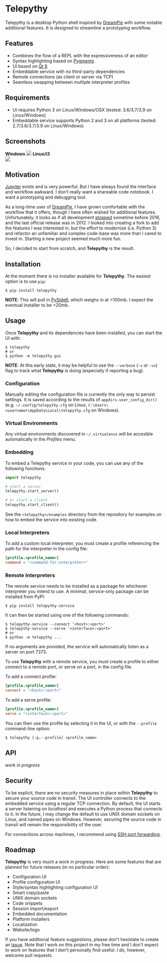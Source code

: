 # Telepythy

Telepythy is a desktop Python shell inspired by [DreamPie][1] with some notable additional features. It is designed to streamline a prototyping workflow.

## Features

* Combines the flow of a REPL with the expressiveness of an editor
* Syntax highlighting based on [Pygments][7]
* UI based on [Qt 6][8]
* Embeddable service with no third-party dependencies
* Remote connections (as client or server via TCP)
* Seamless swapping between multiple interpreter profiles

## Requirements

* UI requires Python 3 on Linux/Windows/OSX (tested: 3.6/3.7/3.9 on Linux/Windows)
* Embeddable service supports Python 2 and 3 on all platforms (tested: 2.7/3.6/3.7/3.9 on Linux/Windows)

## Screenshots

**Windows**
![](https://github.com/dhagrow/telepythy/raw/master/res/screenshot_2.png)
**Linux/i3**<br>
![](https://github.com/dhagrow/telepythy/raw/master/res/screenshot_0.png)

## Motivation

[Jupyter][3] exists and is very powerful. But I have always found the interface and workflow awkward. I don't really want a shareable code notebook. I want a prototyping and debugging tool.

As a long-time user of [DreamPie][1], I have grown comfortable with the workflow that it offers, though I have often wished for additional features. Unfortunately, it looks as if all development [stopped][2] sometime before 2016, and the last official release was in 2012. I looked into creating a fork to add the features I was interested in, but the effort to modernize (i.e. Python 3) and refactor an unfamiliar and complex code-base was more than I cared to invest in. Starting a new project seemed much more fun.

So, I decided to start from scratch, and **Telepythy** is the result.

## Installation

At the moment there is no installer available for **Telepythy**. The easiest option is to use `pip`:

```shell
$ pip install telepythy
```

**NOTE**: This will pull in [PySide6][4], which weighs in at >100mb. I expect the eventual installer to be <20mb.

## Usage

Once **Telepythy** and its dependencies have been installed, you can start the UI with:

```shell
$ telepythy
# or
$ python -m telepythy.gui
```

**NOTE**: At this early state, it may be helpful to use the `--verbose` (`-v` or `-vv`) flag to track what **Telepythy** is doing (especially if reporting a bug).

### Configuration

Manually editing the configuration file is currently the only way to persist settings. It is saved according to the results of `appdirs.user_config_dir()` (e.g. `~/.config/telepythy.cfg` on Linux, `C:\Users\<username>\AppData\Local\telepythy.cfg` on Windows).

### Virtual Environments

Any virtual environments discovered in `~/.virtualenvs` will be accesible automatically in the *Profiles* menu.

### Embedding

To embed a Telepythy service in your code, you can use any of the following
functions:

```python
import telepythy

# start a server
telepythy.start_server()

# or start a client
telepythy.start_client()
```

See the `<telepythy>/examples` directory from the repository for examples on how to embed the service into existing code.

### Local Interpreters

To add a custom local interpreter, you must create a profile referencing the path for the interpreter in the config file:

```ini
[profile.<profile_name>]
command = "<command-for-interpreter>"
```

### Remote Interpreters

The remote service needs to be installed as a package for whichever interpreter you intend to use. A minimal, service-only package can be installed from PyPI:

```shell
$ pip install telepythy-service
```

It can then be started using one of the following commands:

```shell
$ telepythy-service --connect '<host>:<port>'
$ telepythy-service --serve '<interface>:<port>'
# or
$ python -m telepythy ...
```

If no arguments are provided, the service will automatically listen as a server on port 7373.

To use **Telepythy** with a remote service, you must create a profile to either connect to a remote port, or serve on a port, in the config file.

To add a connect profile:

```ini
[profile.<profile_name>]
connect = "<host>:<port>"
```

To add a serve profile:

```ini
[profile.<profile_name>]
serve = "<interface>:<port>"
```

You can then use the profile by selecting it in the UI, or with the `--profile` command-line option:

```shell
$ telepythy [-p,--profile] <profile_name>
```

## API

*work in progress*

## Security

To be explicit, there are no security measures in place within **Telepythy** to secure your source code in transit. The UI controller connects to the embedded service using a regular TCP connection. By default, the UI starts a server listening on *localhost* and executes a Python process that connects to it. In the future, I may change the default to use UNIX domain sockets on Linux, and named pipes on Windows. However, securing the source code in transit will remain the responsibility of the user.

For connections across machines, I recommend using [SSH port forwarding][6].

## Roadmap

**Telepythy** is very much a work in progress. Here are some features that are planned for future releases (in no particular order):

* Configuration UI
* Profile configuration UI
* Style/syntax highlighting configuration UI
* Smart copy/paste
* UNIX domain sockets
* Code snippets
* Session import/export
* Embedded documentation
* Platform installers
* Localization
* Website/logo

If you have additional feature suggestions, please don't hesistate to create an [issue][5]. Note that I work on this project in my free time and I don't expect to work on features that I don't personally find useful. I do, however, welcome pull requests.

[1]: http://www.dreampie.org/
[2]: https://github.com/noamraph/dreampie/issues/65
[3]: https://jupyter.org/
[4]: https://wiki.qt.io/Qt_for_Python
[5]: https://github.com/dhagrow/telepythy/issues/new
[6]: https://help.ubuntu.com/community/SSH/OpenSSH/PortForwarding
[7]: https://pygments.org
[8]: https://www.qt.io
